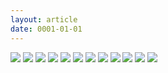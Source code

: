 ```yaml
---
layout: article
date: 0001-01-01
---
```


![](https://cdn.lewd.host/ScCzgcyf.png)
![](https://cdn.lewd.host/voCVqO0F.png)
![](https://cdn.lewd.host/X7edvJMA.jpg)
![](https://cdn.lewd.host/qjI7Rdo4.jpg)
![](https://cdn.lewd.host/KIc5CERR.jpg)
![](https://cdn.lewd.host/UepOgZ0d.jpg)
![](https://cdn.lewd.host/CvcRofFh.jpg)
![](https://cdn.lewd.host/jKVyzDty.jpg)
![](https://cdn.lewd.host/xmOYLrUs.jpg)
![](https://cdn.lewd.host/49QWBD5o.jpg)
![](https://cdn.lewd.host/GTiqAtZN.jpg)
![](https://cdn.lewd.host/vdsScpzi.png)